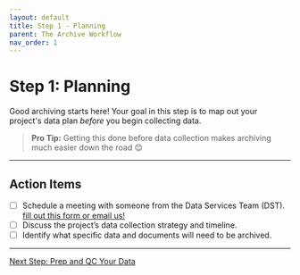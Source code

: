 ```yaml
---
layout: default
title: Step 1 - Planning
parent: The Archive Workflow
nav_order: 1
---
```


# Step 1: Planning

Good archiving starts here! Your goal in this step is to map out your project's data plan *before* you begin collecting data.

> **Pro Tip:** Getting this done before data collection makes archiving much easier down the road 😊

---

## Action Items

- [ ] Schedule a meeting with someone from the Data Services Team (DST).
      [fill out this form or email us!](https://docs.google.com/forms/d/1gZIRLKOWRlLCdC-N8bZfzaPaut7TsZkJkWX7ycyalIc/viewform?edit_requested=true)
- [ ] Discuss the project’s data collection strategy and timeline.
- [ ] Identify what specific data and documents will need to be archived.

---
<a href="{{ '/docs/Step-2-Prep-and-QC-Your-Data.html' | relative_url }}" class="btn btn-custom fs-6 mb-4 mb-md-0">
  Next Step: Prep and QC Your Data
</a>
